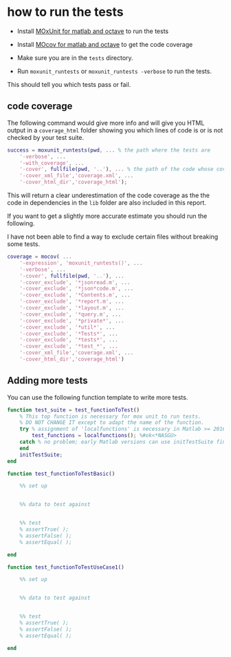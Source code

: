 # how to run the tests

-   Install [MOxUnit for matlab and octave](https://github.com/MOxUnit/MOxUnit)
    to run the tests

-   Install [MOcov for matlab and octave](https://github.com/MOcov/MOcov) to get
    the code coverage

-   Make sure you are in the `tests` directory.

-   Run `moxunit_runtests` or `moxunit_runtests -verbose` to run the tests.

This should tell you which tests pass or fail.

## code coverage

The following command would give more info and will give you HTML output in a
`coverage_html` folder showing you which lines of code is or is not checked by
your test suite.

```matlab
success = moxunit_runtests(pwd, ... % the path where the tests are
    '-verbose', ...
    '-with_coverage', ...
    '-cover', fullfile(pwd, '..'), ... % the path of the code whose coverage we want to estimate
    '-cover_xml_file','coverage.xml', ...
    '-cover_html_dir','coverage_html');
```

This will return a clear underestimation of the code coverage as the the code in
dependencies in the `lib` folder are also included in this report.

If you want to get a slightly more accurate estimate you should run the
following.

I have not been able to find a way to exclude certain files without breaking
some tests.

```matlab
coverage = mocov( ...
    '-expression', 'moxunit_runtests()', ...
    '-verbose', ...
    '-cover', fullfile(pwd, '..'), ...
    '-cover_exclude', '*jsonread.m', ...
    '-cover_exclude', '*json*code.m', ...
    '-cover_exclude', '*Contents.m', ...
    '-cover_exclude', '*report.m', ...
    '-cover_exclude', '*layout.m', ...
    '-cover_exclude', '*query.m', ...
    '-cover_exclude', '*private*', ...
    '-cover_exclude', '*util*', ...
    '-cover_exclude', '*Tests*', ...
    '-cover_exclude', '*tests*', ...
    '-cover_exclude', '*test_*', ...
    '-cover_xml_file','coverage.xml', ...
    '-cover_html_dir','coverage_html')
```

## Adding more tests

You can use the following function template to write more tests.

```matlab
function test_suite = test_functionToTest()
    % This top function is necessary for mox unit to run tests.
    % DO NOT CHANGE IT except to adapt the name of the function.
    try % assignment of 'localfunctions' is necessary in Matlab >= 2016
        test_functions = localfunctions(); %#ok<*NASGU>
    catch % no problem; early Matlab versions can use initTestSuite fine
    end
    initTestSuite;
end

function test_functionToTestBasic()

    %% set up


    %% data to test against


    %% test
    % assertTrue( );
    % assertFalse( );
    % assertEqual( );

end

function test_functionToTestUseCase1()

    %% set up


    %% data to test against


    %% test
    % assertTrue( );
    % assertFalse( );
    % assertEqual( );

end
```
